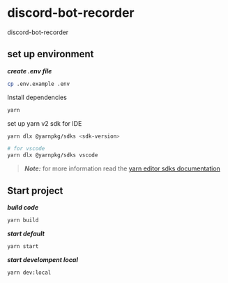 # discord-bot-recorder
discord-bot-recorder

## set up environment

**_create .env file_**

```bash
cp .env.example .env
```

Install dependencies
```bash
yarn
```

set up yarn v2 sdk for IDE
```bash
yarn dlx @yarnpkg/sdks <sdk-version>

# for vscode
yarn dlx @yarnpkg/sdks vscode
```

> **_Note:_**  for more information read the [yarn editor sdks documentation](https://yarnpkg.com/getting-started/editor-sdks)

## Start project

**_build code_**

```bash
yarn build
```

**_start default_**

```bash
yarn start
```

**_start develompent local_**

```bash
yarn dev:local
```
